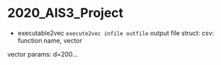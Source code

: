 # 2020_AIS3_Project

####
- executable2vec
```execute2vec infile outfile```
output file struct:
csv:
function name, vector

vector params: d=200...

